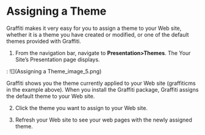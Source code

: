 # Assigning a Theme
Graffiti makes it very easy for you to assign a theme to your Web site, whether it is a theme you have created or modified, or one of the default themes provided with Graffiti.

1. From the navigation bar, navigate to **Presentation>Themes**. The Your Site’s Presentation page displays. 

: ![](Assigning a Theme_image_5.png)

Graffiti shows you the theme currently applied to your Web site (graffiticms in the example above). When you install the Graffiti package, Graffiti assigns the default theme to your Web site.

2. Click the theme you want to assign to your Web site. 

3. Refresh your Web site to see your web pages with the newly assigned theme.